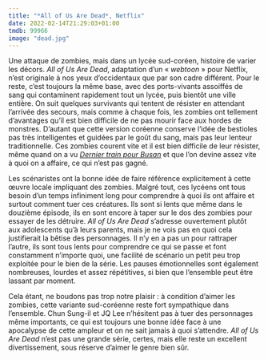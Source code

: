 ```yaml
---
title: "*All of Us Are Dead*, Netflix"
date: 2022-02-14T21:29:03+01:00
tmdb: 99966
image: "dead.jpg"
---
```


Une attaque de zombies, mais dans un lycée sud-coréen, histoire de varier les décors. *All of Us Are Dead*, adaptation d’un « *webtoon* » pour Netflix, n’est originale à nos yeux d’occidentaux que par son cadre différent. Pour le reste, c’est toujours la même base, avec des ports-vivants assoiffés de sang qui contaminent rapidement tout un lycée, puis bientôt une ville entière. On suit quelques survivants qui tentent de résister en attendant l’arrivée des secours, mais comme à chaque fois, les zombies ont tellement d’avantages qu’il est bien difficile de ne pas mourir face aux hordes de monstres. D’autant que cette version coréenne conserve l’idée de bestioles pas très intelligentes et guidées par le goût du sang, mais pas leur lenteur traditionnelle. Ces zombies courent vite et il est bien difficile de leur résister, même quand on a vu *[Dernier train pour Busan](https://voiretmanger.fr/dernier-train-busan-yeon/)* et que l’on devine assez vite à quoi on a affaire, ce qui n’est pas gagné.

Les scénaristes ont la bonne idée de faire référence explicitement à cette œuvre locale impliquant des zombies. Malgré tout, ces lycéens ont tous besoin d’un temps infiniment long pour comprendre à quoi ils ont affaire et surtout comment tuer ces créatures. Ils sont si lents que même dans le douzième épisode, ils en sont encore à taper sur le dos des zombies pour essayer de les détruire. *All of Us Are Dead* s’adresse ouvertement plutôt aux adolescents qu’à leurs parents, mais je ne vois pas en quoi cela justifierait la bêtise des personnages. Il n’y en a pas un pour rattraper l’autre, ils sont tous lents pour comprendre ce qui se passe et font constamment n’importe quoi, une facilité de scénario un petit peu trop exploitée pour le bien de la série. Les pauses émotionnelles sont également nombreuses, lourdes et assez répétitives, si bien que l’ensemble peut être lassant par moment. 

Cela étant, ne boudons pas trop notre plaisir : à condition d’aimer les zombies, cette variante sud-coréenne reste fort sympathique dans l’ensemble. Chun Sung-il et JQ Lee n’hésitent pas à tuer des personnages même importants, ce qui est toujours une bonne idée face à une apocalypse de cette ampleur et on ne sait jamais à quoi s’attendre. *All of Us Are Dead* n’est pas une grande série, certes, mais elle reste un excellent divertissement, sous réserve d’aimer le genre bien sûr. 

